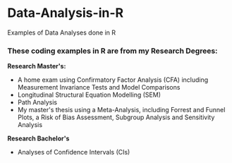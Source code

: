 # Data-Analysis-in-R
Examples of Data Analyses done in R

### These coding examples in R are from my Research Degrees:

**Research Master's:**
 - A home exam using Confirmatory Factor Analysis (CFA) including Measurement Invariance Tests and Model Comparisons
 - Longitudinal Structural Equation Modelling (SEM)
 - Path Analysis
 - My master's thesis using a Meta-Analysis, including Forrest and Funnel Plots, a Risk of Bias Assessment, Subgroup Analysis and Sensitivity Analysis

**Research Bachelor's**
 - Analyses of Confidence Intervals (CIs)


